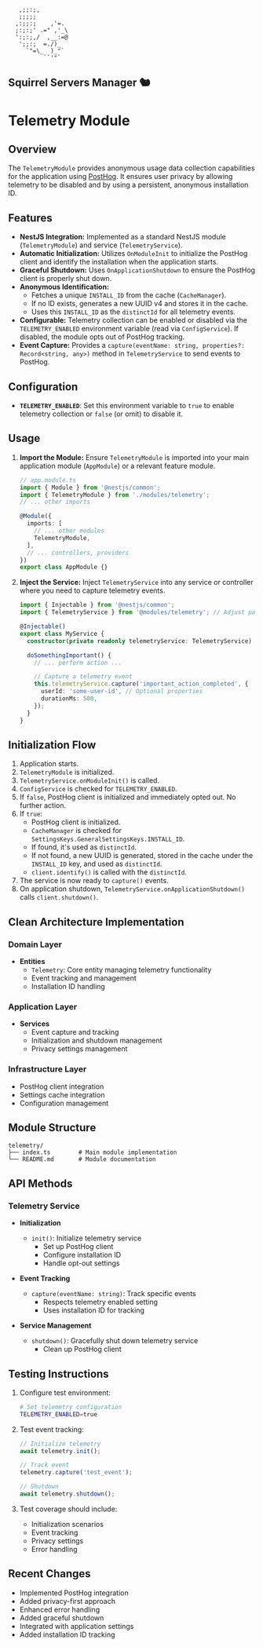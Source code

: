 ```ascii
   ,;;:;,
   ;;;;;
  ,:;;:;    ,'=.
  ;:;:;' .=" ,'_\
  ':;:;,/  ,__:=@
   ';;:;  =./)_
     `"=\_  )_"`
          ``'"`
```
Squirrel Servers Manager 🐿️
---

# Telemetry Module

## Overview

The `TelemetryModule` provides anonymous usage data collection capabilities for the application using [PostHog](https://posthog.com/). It ensures user privacy by allowing telemetry to be disabled and by using a persistent, anonymous installation ID.

## Features

- **NestJS Integration:** Implemented as a standard NestJS module (`TelemetryModule`) and service (`TelemetryService`).
- **Automatic Initialization:** Utilizes `OnModuleInit` to initialize the PostHog client and identify the installation when the application starts.
- **Graceful Shutdown:** Uses `OnApplicationShutdown` to ensure the PostHog client is properly shut down.
- **Anonymous Identification:**
    - Fetches a unique `INSTALL_ID` from the cache (`CacheManager`).
    - If no ID exists, generates a new UUID v4 and stores it in the cache.
    - Uses this `INSTALL_ID` as the `distinctId` for all telemetry events.
- **Configurable:** Telemetry collection can be enabled or disabled via the `TELEMETRY_ENABLED` environment variable (read via `ConfigService`). If disabled, the module opts out of PostHog tracking.
- **Event Capture:** Provides a `capture(eventName: string, properties?: Record<string, any>)` method in `TelemetryService` to send events to PostHog.

## Configuration

- **`TELEMETRY_ENABLED`**: Set this environment variable to `true` to enable telemetry collection or `false` (or omit) to disable it.

## Usage

1.  **Import the Module:** Ensure `TelemetryModule` is imported into your main application module (`AppModule`) or a relevant feature module.

    ```typescript
    // app.module.ts
    import { Module } from '@nestjs/common';
    import { TelemetryModule } from './modules/telemetry';
    // ... other imports

    @Module({
      imports: [
        // ... other modules
        TelemetryModule,
      ],
      // ... controllers, providers
    })
    export class AppModule {}
    ```

2.  **Inject the Service:** Inject `TelemetryService` into any service or controller where you need to capture telemetry events.

    ```typescript
    import { Injectable } from '@nestjs/common';
    import { TelemetryService } from '@modules/telemetry'; // Adjust path if necessary

    @Injectable()
    export class MyService {
      constructor(private readonly telemetryService: TelemetryService) {}

      doSomethingImportant() {
        // ... perform action ...

        // Capture a telemetry event
        this.telemetryService.capture('important_action_completed', {
          userId: 'some-user-id', // Optional properties
          durationMs: 500,
        });
      }
    }
    ```

## Initialization Flow

1.  Application starts.
2.  `TelemetryModule` is initialized.
3.  `TelemetryService.onModuleInit()` is called.
4.  `ConfigService` is checked for `TELEMETRY_ENABLED`.
5.  If `false`, PostHog client is initialized and immediately opted out. No further action.
6.  If `true`:
    - PostHog client is initialized.
    - `CacheManager` is checked for `SettingsKeys.GeneralSettingsKeys.INSTALL_ID`.
    - If found, it's used as `distinctId`.
    - If not found, a new UUID is generated, stored in the cache under the `INSTALL_ID` key, and used as `distinctId`.
    - `client.identify()` is called with the `distinctId`.
7.  The service is now ready to `capture()` events.
8.  On application shutdown, `TelemetryService.onApplicationShutdown()` calls `client.shutdown()`.

## Clean Architecture Implementation

### Domain Layer
- **Entities**
  - `Telemetry`: Core entity managing telemetry functionality
  - Event tracking and management
  - Installation ID handling

### Application Layer
- **Services**
  - Event capture and tracking
  - Initialization and shutdown management
  - Privacy settings management

### Infrastructure Layer
- PostHog client integration
- Settings cache integration
- Configuration management

## Module Structure
```
telemetry/
├── index.ts        # Main module implementation
└── README.md       # Module documentation
```

## API Methods
### Telemetry Service
- **Initialization**
  - `init()`: Initialize telemetry service
    - Set up PostHog client
    - Configure installation ID
    - Handle opt-out settings

- **Event Tracking**
  - `capture(eventName: string)`: Track specific events
    - Respects telemetry enabled setting
    - Uses installation ID for tracking

- **Service Management**
  - `shutdown()`: Gracefully shut down telemetry service
    - Clean up PostHog client

## Testing Instructions
1. Configure test environment:
   ```bash
   # Set telemetry configuration
   TELEMETRY_ENABLED=true
   ```

2. Test event tracking:
   ```typescript
   // Initialize telemetry
   await telemetry.init();
   
   // Track event
   telemetry.capture('test_event');
   
   // Shutdown
   await telemetry.shutdown();
   ```

3. Test coverage should include:
   - Initialization scenarios
   - Event tracking
   - Privacy settings
   - Error handling

## Recent Changes
- Implemented PostHog integration
- Added privacy-first approach
- Enhanced error handling
- Added graceful shutdown
- Integrated with application settings
- Added installation ID tracking 